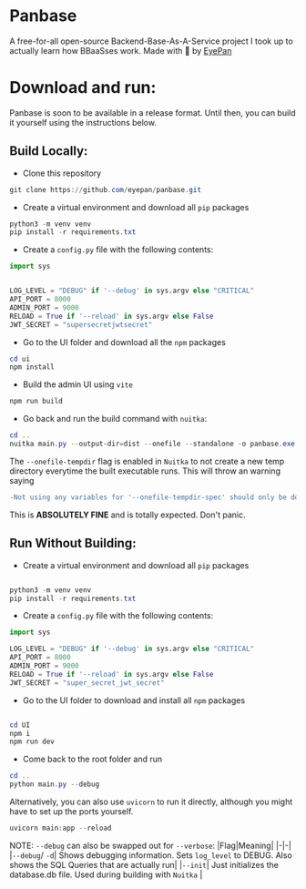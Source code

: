 # Panbase

A free-for-all open-source Backend-Base-As-A-Service project I took up to actually learn how BBaaSses work. Made with 💙 by [EyePan](https://github.com/eyepan)

# Download and run:

Panbase is soon to be available in a release format. Until then, you can build it yourself using the instructions below.

## Build Locally:

-   Clone this repository

```powershell
git clone https://github.com/eyepan/panbase.git
```

-   Create a virtual environment and download all `pip` packages

```powershell
python3 -m venv venv
pip install -r requirements.txt
```

-   Create a `config.py` file with the following contents:

```python
import sys


LOG_LEVEL = "DEBUG" if '--debug' in sys.argv else "CRITICAL"
API_PORT = 8000
ADMIN_PORT = 9000
RELOAD = True if '--reload' in sys.argv else False
JWT_SECRET = "supersecretjwtsecret"


```

-   Go to the UI folder and download all the `npm` packages

```powershell
cd ui
npm install
```

-   Build the admin UI using `vite`

```powershell
npm run build
```

-   Go back and run the build command with `nuitka`:

```powershell
cd ..
nuitka main.py --output-dir=dist --onefile --standalone -o panbase.exe --quiet --remove-output --show-progress   --include-data-file=database.db=database.db --include-data-dir=ui/dist=ui/dist --onefile-tempdir-spec="%TEMP%\panbase\0.1.0"
```

The `--onefile-tempdir` flag is enabled in `Nuitka` to not create a new temp directory everytime the built executable runs. This will throw an warning saying

```diff
-Not using any variables for '--onefile-tempdir-spec' should only be done if your program absolutely needs to be in the same path always
```

This is **ABSOLUTELY FINE** and is totally expected. Don't panic.

## Run Without Building:

-   Create a virtual environment and download all `pip` packages

```powershell

python3 -m venv venv
pip install -r requirements.txt

```

-   Create a `config.py` file with the following contents:

```python
import sys

LOG_LEVEL = "DEBUG" if '--debug' in sys.argv else "CRITICAL"
API_PORT = 8000
ADMIN_PORT = 9000
RELOAD = True if '--reload' in sys.argv else False
JWT_SECRET = "super_secret_jwt_secret"

```

-   Go to the UI folder to download and install all `npm` packages

```powershell

cd UI
npm i
npm run dev
```

-   Come back to the root folder and run

```powershell
cd ..
python main.py --debug
```

Alternatively, you can also use `uvicorn` to run it directly, although you might have to set up the ports yourself.

```powershell
uvicorn main:app --reload
```

NOTE: `--debug` can also be swapped out for `--verbose`:
|Flag|Meaning|
|-|-|
|`--debug`/ `-d`| Shows debugging information. Sets `log_level` to DEBUG. Also shows the SQL Queries that are actually run|
|`--init`| Just initializes the database.db file. Used during building with `Nuitka` |
